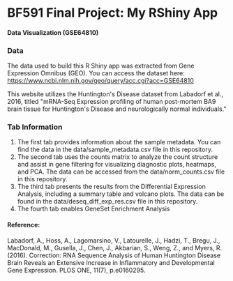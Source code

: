 # BF591 Final Project: My RShiny App

#### Data Visualization (GSE64810)

### Data

The data used to build this R Shiny app was extracted from Gene Expression Omnibus (GEO). You can access the dataset here: https://www.ncbi.nlm.nih.gov/geo/query/acc.cgi?acc=GSE64810

This website utilizes the Huntington's Disease dataset from Labadorf et al., 2016, titled "mRNA-Seq Expression profiling of human post-mortem BA9 brain tissue for Huntington's Disease and neurologically normal individuals."

### Tab Information

1. The first tab provides information about the sample metadata. You can find the data in the data/sample_metadata.csv file in this repository.
2. The second tab uses the counts matrix to analyze the count structure and assist in gene filtering for visualizing diagnostic plots, heatmaps, and PCA. The data can be accessed from the data/norm_counts.csv file in this repository.
3. The third tab presents the results from the Differential Expression Analysis, including a summary table and volcano plots. The data can be found in the data/deseq_diff_exp_res.csv file in this repository.
4. The fourth tab enables GeneSet Enrichment Analysis

#### Reference: 

Labadorf, A., Hoss, A., Lagomarsino, V., Latourelle, J., Hadzi, T., Bregu, J., MacDonald, M., Gusella, J., Chen, J., Akbarian, S., Weng, Z., and Myers, R. (2016). Correction: RNA Sequence Analysis of Human Huntington Disease Brain Reveals an Extensive Increase in Inflammatory and Developmental Gene Expression. PLOS ONE, 11(7), p.e0160295.
